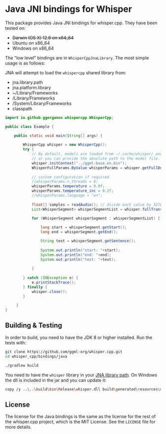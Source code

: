 # Java JNI bindings for Whisper

This package provides Java JNI bindings for whisper.cpp. They have been tested on:

  * <strike>Darwin (OS X) 12.6 on x64_64</strike>
  * Ubuntu on x86_64
  * Windows on x86_64

The "low level" bindings are in `WhisperCppJnaLibrary`. The most simple usage is as follows:

JNA will attempt to load the `whispercpp` shared library from:

- jna.library.path
- jna.platform.library
- ~/Library/Frameworks
- /Library/Frameworks
- /System/Library/Frameworks
- classpath

```java
import io.github.ggerganov.whispercpp.WhisperCpp;

public class Example {

    public static void main(String[] args) {
        
        WhisperCpp whisper = new WhisperCpp();
        try {
            // By default, models are loaded from ~/.cache/whisper/ and are usually named "ggml-${name}.bin"
            // or you can provide the absolute path to the model file.
            whisper.initContext("../ggml-base.en.bin"); 
            WhisperFullParams.ByValue whisperParams = whisper.getFullDefaultParams(WhisperSamplingStrategy.WHISPER_SAMPLING_BEAM_SEARCH); 
            
            // custom configuration if required      
            //whisperParams.n_threads = 8;
            whisperParams.temperature = 0.0f;
            whisperParams.temperature_inc = 0.2f;
            //whisperParams.language = "en";
                            
            float[] samples = readAudio(); // divide each value by 32767.0f
            List<WhisperSegment> whisperSegmentList = whisper.fullTranscribeWithTime(whisperParams, samples);
            
            for (WhisperSegment whisperSegment : whisperSegmentList) {

                long start = whisperSegment.getStart();
                long end = whisperSegment.getEnd();

                String text = whisperSegment.getSentence();
                    
                System.out.println("start: "+start);
                System.out.println("end: "+end);
                System.out.println("text: "+text);
                
            }
    
        } catch (IOException e) {
            e.printStackTrace();
        } finally {
            whisper.close();
        }
        
     }
}
```

## Building & Testing

In order to build, you need to have the JDK 8 or higher installed. Run the tests with:

```bash
git clone https://github.com/ggml-org/whisper.cpp.git
cd whisper_cpp/bindings/java

./gradlew build
```

You need to have the `whisper` library in your [JNA library path](https://java-native-access.github.io/jna/4.2.1/com/sun/jna/NativeLibrary.html). On Windows the dll is included in the jar and you can update it:

```bash
copy /y ..\..\build\bin\Release\whisper.dll build\generated\resources\main\win32-x86-64\whisper.dll
```


## License

The license for the Java bindings is the same as the license for the rest of the whisper.cpp project, which is the MIT License. See the `LICENSE` file for more details.

